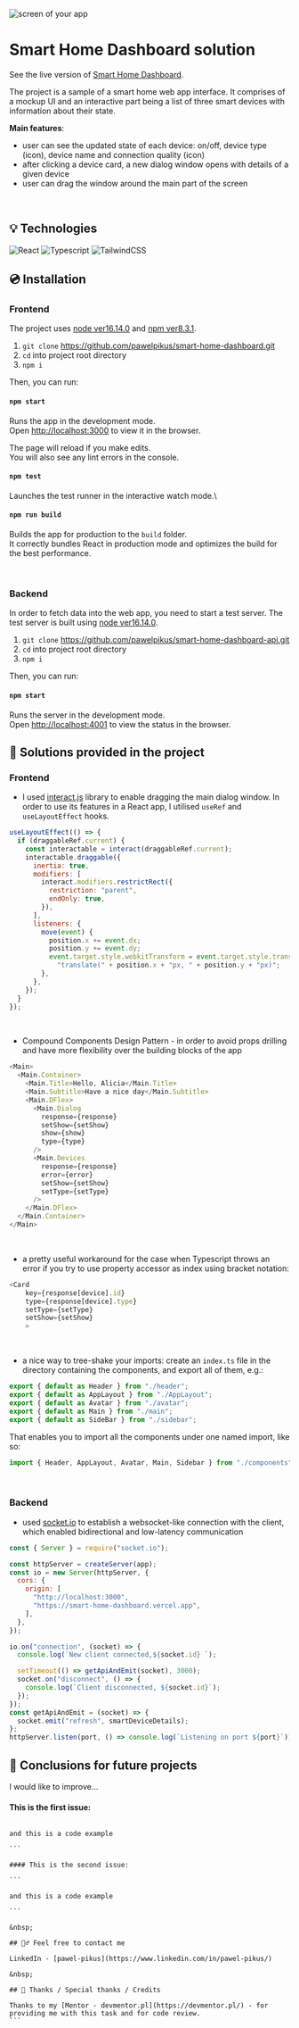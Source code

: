 ![screen of your app](./mocks/app-mockup-all.png)

# Smart Home Dashboard solution

See the live version of [Smart Home Dashboard](https://smart-home-dashboard.vercel.app/).

The project is a sample of a smart home web app interface. It comprises of a mockup UI and an interactive part being a list of three smart devices with information about their state.

**Main features**:

- user can see the updated state of each device: on/off, device type (icon), device name and connection quality (icon)
- after clicking a device card, a new dialog window opens with details of a given device
- user can drag the window around the main part of the screen

&nbsp;

## 💡 Technologies

![React](https://img.shields.io/badge/React-20232A?style=for-the-badge&logo=react&logoColor=61DAFB)
![Typescript](https://img.shields.io/badge/TypeScript-007ACC?style=for-the-badge&logo=typescript&logoColor=white)
![TailwindCSS](https://img.shields.io/badge/Tailwind_CSS-38B2AC?style=for-the-badge&logo=tailwind-css&logoColor=white)
&nbsp;

## 💿 Installation

### Frontend

The project uses [node ver16.14.0](https://nodejs.org/en/) and [npm ver8.3.1](https://www.npmjs.com/).

1. `git clone` https://github.com/pawelpikus/smart-home-dashboard.git
2. `cd` into project root directory
3. `npm i`

Then, you can run:

#### `npm start`

Runs the app in the development mode.\
Open [http://localhost:3000](http://localhost:3000) to view it in the browser.

The page will reload if you make edits.\
You will also see any lint errors in the console.

#### `npm test`

Launches the test runner in the interactive watch mode.\

#### `npm run build`

Builds the app for production to the `build` folder.\
It correctly bundles React in production mode and optimizes the build for the best performance.

&nbsp;

### Backend

In order to fetch data into the web app, you need to start a test server. The test server is built using [node ver16.14.0](https://nodejs.org/en/).

1. `git clone` https://github.com/pawelpikus/smart-home-dashboard-api.git
2. `cd` into project root directory
3. `npm i`

Then, you can run:

#### `npm start`

Runs the server in the development mode.\
Open [http://localhost:4001](http://localhost:4001) to view the status in the browser.

## 🤔 Solutions provided in the project

### Frontend

- I used [interact.js](https://interactjs.io/) library to enable dragging the main dialog window. In order to use its features in a React app, I utilised `useRef` and `useLayoutEffect` hooks.

```js
useLayoutEffect(() => {
  if (draggableRef.current) {
    const interactable = interact(draggableRef.current);
    interactable.draggable({
      inertia: true,
      modifiers: [
        interact.modifiers.restrictRect({
          restriction: "parent",
          endOnly: true,
        }),
      ],
      listeners: {
        move(event) {
          position.x += event.dx;
          position.y += event.dy;
          event.target.style.webkitTransform = event.target.style.transform =
            "translate(" + position.x + "px, " + position.y + "px)";
        },
      },
    });
  }
});
```

&nbsp;

- Compound Components Design Pattern - in order to avoid props drilling and have more flexibility over the building blocks of the app

```js
<Main>
  <Main.Container>
    <Main.Title>Hello, Alicia</Main.Title>
    <Main.Subtitle>Have a nice day</Main.Subtitle>
    <Main.DFlex>
      <Main.Dialog
        response={response}
        setShow={setShow}
        show={show}
        type={type}
      />
      <Main.Devices
        response={response}
        error={error}
        setShow={setShow}
        setType={setType}
      />
    </Main.DFlex>
  </Main.Container>
</Main>
```

&nbsp;

- a pretty useful workaround for the case when Typescript throws an error if you try to use property accessor as index using bracket notation:

```js
<Card
    key={response[device].id}
    type={response[device].type}
    setType={setType}
    setShow={setShow}
    >
```

&nbsp;

- a nice way to tree-shake your imports: create an `index.ts` file in the directory containing the components, and export all of them, e.g.:

```js
export { default as Header } from "./header";
export { default as AppLayout } from "./AppLayout";
export { default as Avatar } from "./avatar";
export { default as Main } from "./main";
export { default as SideBar } from "./sidebar";
```

That enables you to import all the components under one named import, like so:

```js
import { Header, AppLayout, Avatar, Main, Sidebar } from "./components";
```

&nbsp;

### Backend

- used [socket.io](https://socket.io/) to establish a websocket-like connection with the client, which enabled bidirectional and low-latency communication

```js
const { Server } = require("socket.io");

const httpServer = createServer(app);
const io = new Server(httpServer, {
  cors: {
    origin: [
      "http://localhost:3000",
      "https://smart-home-dashboard.vercel.app",
    ],
  },
});

io.on("connection", (socket) => {
  console.log(`New client connected,${socket.id} `);

  setTimeout(() => getApiAndEmit(socket), 3000);
  socket.on("disconnect", () => {
    console.log(`Client disconnected, ${socket.id}`);
  });
});
const getApiAndEmit = (socket) => {
  socket.emit("refresh", smartDeviceDetails);
};
httpServer.listen(port, () => console.log(`Listening on port ${port}`));
```

## 💭 Conclusions for future projects

I would like to improve...

#### This is the first issue:

````

and this is a code example

```

#### This is the second issue:

```

and this is a code example

```

&nbsp;

## 🙋‍♂️ Feel free to contact me

LinkedIn - [pawel-pikus](https://www.linkedin.com/in/pawel-pikus/)

&nbsp;

## 👏 Thanks / Special thanks / Credits

Thanks to my [Mentor - devmentor.pl](https://devmentor.pl/) - for providing me with this task and for code review.
```
````

